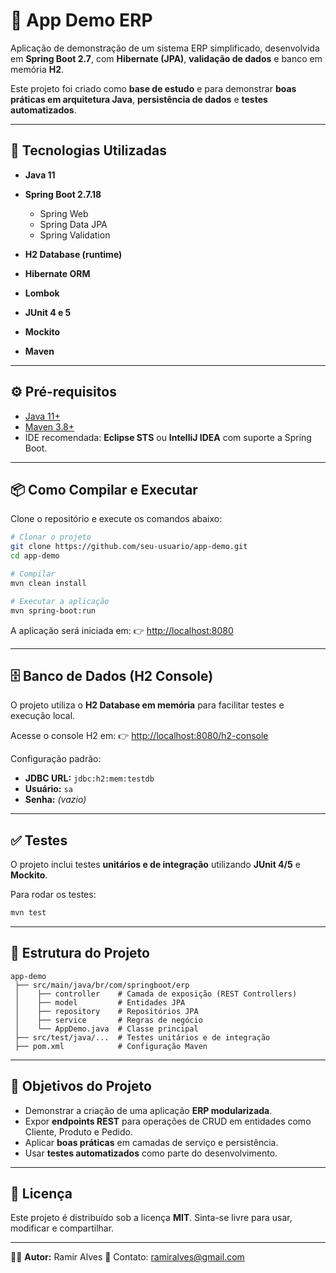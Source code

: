 # 📘 App Demo ERP

Aplicação de demonstração de um sistema ERP simplificado, desenvolvida em **Spring Boot 2.7**, com **Hibernate (JPA)**, **validação de dados** e banco em memória **H2**.

Este projeto foi criado como **base de estudo** e para demonstrar **boas práticas em arquitetura Java**, **persistência de dados** e **testes automatizados**.

---

## 🚀 Tecnologias Utilizadas

* **Java 11**
* **Spring Boot 2.7.18**

  * Spring Web
  * Spring Data JPA
  * Spring Validation
* **H2 Database (runtime)**
* **Hibernate ORM**
* **Lombok**
* **JUnit 4 e 5**
* **Mockito**
* **Maven**

---

## ⚙️ Pré-requisitos

* [Java 11+](https://adoptium.net/)
* [Maven 3.8+](https://maven.apache.org/)
* IDE recomendada: **Eclipse STS** ou **IntelliJ IDEA**  com suporte a Spring Boot.

---

## 📦 Como Compilar e Executar

Clone o repositório e execute os comandos abaixo:

```bash
# Clonar o projeto
git clone https://github.com/seu-usuario/app-demo.git
cd app-demo

# Compilar
mvn clean install

# Executar a aplicação
mvn spring-boot:run
```

A aplicação será iniciada em:
👉 [http://localhost:8080](http://localhost:8080)

---

## 🗄️ Banco de Dados (H2 Console)

O projeto utiliza o **H2 Database em memória** para facilitar testes e execução local.

Acesse o console H2 em:
👉 [http://localhost:8080/h2-console](http://localhost:8080/h2-console)

Configuração padrão:

* **JDBC URL:** `jdbc:h2:mem:testdb`
* **Usuário:** `sa`
* **Senha:** *(vazio)*

---

## ✅ Testes

O projeto inclui testes **unitários e de integração** utilizando **JUnit 4/5** e **Mockito**.

Para rodar os testes:

```bash
mvn test
```

---

## 📂 Estrutura do Projeto

```
app-demo
 ├── src/main/java/br/com/springboot/erp
 │    ├── controller    # Camada de exposição (REST Controllers)
 │    ├── model         # Entidades JPA
 │    ├── repository    # Repositórios JPA
 │    ├── service       # Regras de negócio
 │    └── AppDemo.java  # Classe principal
 ├── src/test/java/...  # Testes unitários e de integração
 ├── pom.xml            # Configuração Maven
```

---

## 🎯 Objetivos do Projeto

* Demonstrar a criação de uma aplicação **ERP modularizada**.
* Expor **endpoints REST** para operações de CRUD em entidades como Cliente, Produto e Pedido.
* Aplicar **boas práticas** em camadas de serviço e persistência.
* Usar **testes automatizados** como parte do desenvolvimento.

---

## 📜 Licença

Este projeto é distribuído sob a licença **MIT**.
Sinta-se livre para usar, modificar e compartilhar.

---

👨‍💻 **Autor:** Ramir Alves
📧 Contato: [ramiralves@gmail.com](mailto:ramiralves@gmail.com)
